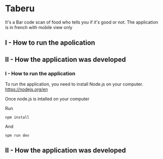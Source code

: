 # Taberu
It's a Bar code scan of food who tells you if it's good or not. The application is in french with mobile view only


## I - How to run the apolication

## II - How the application was developed



### I - How to run the application

To run the application, you need to install Node.js on your computer.
https://nodejs.org/en

Once node.js is intalled on your computer


Run 
```
npm install
```

And

```
npm run dev
```


## II - How the application was developed


